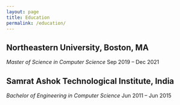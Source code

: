 ```yaml
---
layout: page
title: Education
permalink: /education/
---
```


## Northeastern University, Boston, MA
*Master of Science in Computer Science*
Sep 2019 – Dec 2021

## Samrat Ashok Technological Institute, India
*Bachelor of Engineering in Computer Science*
Jun 2011 – Jun 2015
